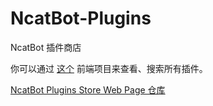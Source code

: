 # NcatBot-Plugins
NcatBot 插件商店

你可以通过 [这个](https://store.ncatbot.xyz) 前端项目来查看、搜索所有插件。

[NcatBot Plugins Store Web Page 仓库](https://github.com/ncatbot/NcatBot-Plugins-Store-Web-Pages)

